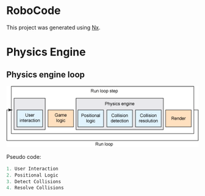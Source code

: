 # RoboCode

This project was generated using [Nx](https://nx.dev).

# Physics Engine
## Physics engine loop
![run_loop.png](run_loop.png)

Pseudo code:
```js
1. User Interaction
2. Positional Logic
3. Detect Collisions
4. Resolve Collisions
```